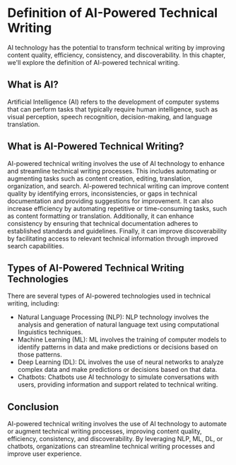 Definition of AI-Powered Technical Writing
============================================================================================

AI technology has the potential to transform technical writing by improving content quality, efficiency, consistency, and discoverability. In this chapter, we'll explore the definition of AI-powered technical writing.

What is AI?
-----------

Artificial Intelligence (AI) refers to the development of computer systems that can perform tasks that typically require human intelligence, such as visual perception, speech recognition, decision-making, and language translation.

What is AI-Powered Technical Writing?
-------------------------------------

AI-powered technical writing involves the use of AI technology to enhance and streamline technical writing processes. This includes automating or augmenting tasks such as content creation, editing, translation, organization, and search. AI-powered technical writing can improve content quality by identifying errors, inconsistencies, or gaps in technical documentation and providing suggestions for improvement. It can also increase efficiency by automating repetitive or time-consuming tasks, such as content formatting or translation. Additionally, it can enhance consistency by ensuring that technical documentation adheres to established standards and guidelines. Finally, it can improve discoverability by facilitating access to relevant technical information through improved search capabilities.

Types of AI-Powered Technical Writing Technologies
--------------------------------------------------

There are several types of AI-powered technologies used in technical writing, including:

* Natural Language Processing (NLP): NLP technology involves the analysis and generation of natural language text using computational linguistics techniques.
* Machine Learning (ML): ML involves the training of computer models to identify patterns in data and make predictions or decisions based on those patterns.
* Deep Learning (DL): DL involves the use of neural networks to analyze complex data and make predictions or decisions based on that data.
* Chatbots: Chatbots use AI technology to simulate conversations with users, providing information and support related to technical writing.

Conclusion
----------

AI-powered technical writing involves the use of AI technology to automate or augment technical writing processes, improving content quality, efficiency, consistency, and discoverability. By leveraging NLP, ML, DL, or chatbots, organizations can streamline technical writing processes and improve user experience.
